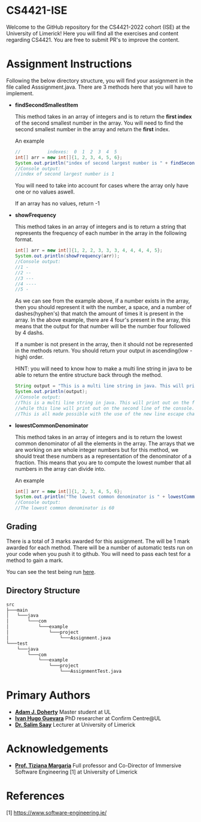# CS4421-ISE

Welcome to the GitHub repository for the CS4421-2022 cohort (ISE) at the University of Limerick!
Here you will find all the exercises and content regarding CS4421. You are free to submit PR's to improve the content.

# Assignment Instructions

Following the below directory structure, you will find your assignment in the file called Asssignment.java. There are 3 methods here that you will have to implement.

* **findSecondSmallestItem**

    This method takes in an array of integers and is to return the **first index** of the second smallest number in the array. You will need to find the second smallest number in the array and return the **first** index.

    An example

    ```java
    //          indexes:  0  1  2  3  4  5 
    int[] arr = new int[]{1, 2, 3, 4, 5, 6};
    System.out.println("index of second largest number is " + findSecondSmallestItem(arr));
    //Console output: 
    //index of second largest number is 1
    ```

    You will need to take into account for cases where the array only have one or no values aswell.

    If an array has no values, return -1

* **showFrequency**

    This method takes in an array of integers and is to return a string that represents the frequency of each number in the array in the following format.

    ```java
    int[] arr = new int[]{1, 2, 2, 3, 3, 3, 4, 4, 4, 4, 5};
    System.out.println(showFrequency(arr));
    //Console output:
    //1 -
    //2 --
    //3 ---
    //4 ----
    //5 -
    ```

    As we can see from the example above, if a number exists in the array, then you should represent it with the number, a space, and a number of dashes(hyphen's) that match the amount of times it is present in the array. In the above example, there are 4 four's present in the array, this means that the output for that number will be the number four followed by 4 dashs.

    If a number is not present in the array, then it should not be represented in the methods return. You should return your output in ascending(low - high) order.

    HINT: you will need to know how to make a multi line string in java to be able to return the entire structure back through the method.

    ```java
    String output = "This is a multi line string in java. This will print out on the first line.\nwhile this line will print out on the second line of the console.\nThis is all made possible with the use of the new line escape character(google it..)"
    System.out.println(output);
    //Console output: 
    //This is a multi line string in java. This will print out on the first line.
    //while this line will print out on the second line of the console.
    //This is all made possible with the use of the new line escape character(google it..)
    ```

* **lowestCommonDenominator**

    This method takes in an array of integers and is to return the lowest common denominator of all the elements in the array. The arrays that we are working on are whole integer numbers but for this method, we should treat these numbers as a representation of the denominator of a fraction. This means that you are to compute the lowest number that all numbers in the array can divide into.

    An example

    ```java
    int[] arr = new int[]{1, 2, 3, 4, 5, 6};
    System.out.println("The lowest common denominator is " + lowestCommonDenominator(arr));
    //Console output: 
    //The lowest common denominator is 60
    ```

## Grading

There is a total of 3 marks awarded for this assignment. The will be 1 mark awarded for each method. There will be a number of automatic tests run on your code when you push it to github. You will need to pass each test for a method to gain a mark.

You can see the test being run [here](src/test/java/com/example/project/AssignmentTest.java).

## Directory Structure

```bash
src
├───main
│   └───java
│       └───com
│           └───example
│               └───project
│                   └───Assignment.java
└───test
    └───java
        └───com
            └───example
                └───project
                    └───AssignmentTest.java
```

Primary Authors
===============

* __[Adam J. Doherty](https://github.com/AdamD115114)__
    Master student at UL
* __[Ivan Hugo Guevara](https://github.com/IvanHGuevara)__
    PhD researcher at Confirm Centre@UL
* __[Dr. Salim Saay](https://github.com/saaysalim)__
    Lecturer at University of Limerick

Acknowledgements
===============

* __[Prof. Tiziana Margaria](https://www.linkedin.com/in/tiziana-margaria-9044a12/)__
    Full professor and Co-Director of Immersive Software Engineering [1] at University of Limerick

References
===============

[1] <https://www.software-engineering.ie/>
